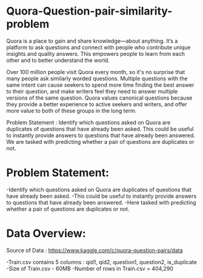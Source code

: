 # Quora-Question-pair-similarity-problem

Quora is a place to gain and share knowledge—about anything. It’s a platform to ask questions and connect with people who contribute unique insights and quality answers. This empowers people to learn from each other and to better understand the world.

Over 100 million people visit Quora every month, so it's no surprise that many people ask similarly worded questions. Multiple questions with the same intent can cause seekers to spend more time finding the best answer to their question, and make writers feel they need to answer multiple versions of the same question. Quora values canonical questions because they provide a better experience to active seekers and writers, and offer more value to both of these groups in the long term.

Problem Statement : Identify which questions asked on Quora are duplicates of questions that have already been asked. This could be useful to instantly provide answers to questions that have already been answered. We are tasked with predicting whether a pair of questions are duplicates or not.

# Problem Statement:
 -Identify which questions asked on Quora are duplicates of questions that have already been asked.
 -This could be useful to instantly provide answers to questions that have already been answered.
 -Here tasked with predicting whether a pair of questions are duplicates or not.
 
# Data Overview:
Source of Data : https://www.kaggle.com/c/quora-question-pairs/data

-Train.csv contains 5 columns : qid1, qid2, question1, question2, is_duplicate
-Size of Train.csv - 60MB
-Number of rows in Train.csv = 404,290
